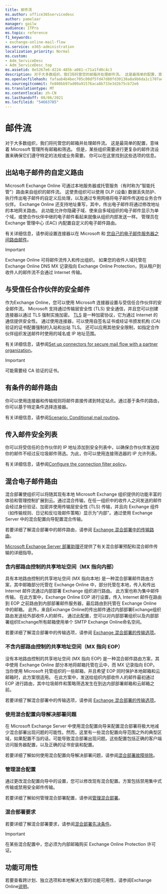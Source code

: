 ```yaml
---
title: 邮件流
ms.author: office365servicedesc
author: pamelaar
manager: gailw
audience: ITPro
ms.topic: reference
f1_keywords:
- exchange-online-mail-flow
ms.service: o365-administration
localization_priority: Normal
ms.custom:
- Adm_ServiceDesc
- Adm_ServiceDesc_top
ms.assetid: 8e5267e6-d224-485b-a081-c71a1fd0c4c3
description: 对于大多数组织，我们将托管您的邮箱并处理邮件流。 这是最简单的配置，意味着 Microsoft 管理所有邮箱和筛选。 但是，某些组织需要进行更复杂的邮件流设置来确保它们遵守特定的法规或业务需要。 你可以在这里找到这些选项的信息。
ms.openlocfilehash: fafaab4b4bec705c00df5fd47d80fd30138a8a9b6da1c1707ae4e087de8b617e
ms.sourcegitcommit: fe808bb97ad09a91576aca8b733e3d2b75cb72e6
ms.translationtype: MT
ms.contentlocale: zh-CN
ms.lasthandoff: 08/06/2021
ms.locfileid: "54663785"
---
```

# <a name="mail-flow"></a>邮件流

对于大多数组织，我们将托管您的邮箱并处理邮件流。 这是最简单的配置，意味着 Microsoft 管理所有邮箱和筛选。 但是，某些组织需要进行更复杂的邮件流设置来确保它们遵守特定的法规或业务需要。 你可以在这里找到这些选项的信息。 
  
## <a name="custom-routing-of-outbound-email"></a>出站电子邮件的自定义路由

Microsoft Exchange Online 可通过本地服务器或托管服务（有时称为"智能托管"）路由来自组织的邮件流。 这使贵组织可以使用 DLP (设备) 数据丢失防护、执行传出电子邮件的自定义后处理，以及通过专用网络将电子邮件传送给业务合作伙伴。 Exchange Online 还支持地址重写，其中，传出电子邮件将通过修改地址的本地网关路由。 此功能允许你隐藏子域、使来自多域组织的电子邮件显示为单个域，或使合作伙伴中继的电子邮件看起来就像从组织内部发送一样。 管理员在 Exchange 管理中心 (EAC) 内配置自定义的电子邮件路由。
  
有关详细信息，请参阅设置连接器以在 Microsoft 和 [您自己的电子邮件服务器之间路由邮件](/exchange/mail-flow-best-practices/use-connectors-to-configure-mail-flow/set-up-connectors-to-route-mail)。
  
> [!IMPORTANT]
> Exchange Online 可将邮件流传入和传出组织。 如果您的收件人域托管在 Exchange Online DNS MX 记录指向 Exchange Online Protection，则从租户到收件人的邮件流不会通过 Internet 传输。
  
## <a name="secure-messaging-with-a-trusted-partner"></a>与受信任合作伙伴的安全邮件

作为Exchange Online，您可以使用 Microsoft 连接器设置与受信任合作伙伴的安全邮件流。 Microsoft 支持通过传输层安全性 (TLS) 安全通信，并且您可以创建连接器以通过 TLS 强制实施加密。 [TLS](/office365/securitycompliance/exchange-online-uses-tls-to-secure-email-connections) 是一种加密协议，它为通过 Internet 的通信提供安全性。 通过使用连接器，可以使用自签名证书或经证书颁发机构 (CA) 验证的证书配置强制的入站和出站 TLS。 还可以应用其他安全限制，如指定合作伙伴组织发送邮件时使用的域名或 IP 地址范围。 
  
有关详细信息，请参阅[Set up connectors for secure mail flow with a partner organization](/exchange/mail-flow-best-practices/use-connectors-to-configure-mail-flow/set-up-connectors-for-secure-mail-flow-with-a-partner)。
  
> [!IMPORTANT]
> 可能需要经 CA 验证的证书。 
  
## <a name="conditional-mail-routing"></a>有条件的邮件路由

你可以使用连接器和传输规则将邮件直接传递到特定站点。通过基于条件的路由，你可以基于特定条件选择连接器。
  
有关详细信息，请参阅[Scenario: Conditional mail routing](/exchange/mail-flow-best-practices/use-connectors-to-configure-mail-flow/conditional-mail-routing)。
  
## <a name="incoming-mail-safe-list"></a>传入邮件安全列表

你可以将受信任的合作伙伴的 IP 地址添加到安全列表中，以确保合作伙伴发送给你的邮件不经过反垃圾邮件筛选。为此，你可以使用连接筛选器的 IP 允许列表。
  
有关详细信息，请参阅[Configure the connection filter policy](/office365/SecurityCompliance/configure-the-connection-filter-policy)。
  
## <a name="hybrid-email-routing"></a>混合电子邮件路由

混合部署使组织可以将随其现有本地 Microsoft Exchange 组织提供的功能丰富的体验和管理控制扩展到云。通过混合传输，在任一组织中的收件人之间发送的邮件会经过身份验证、加密并使用传输层安全性 (TLS) 传输，并且向 Exchange 组件（如传输规则、日记和反垃圾邮件策略）显示为"内部"。通过使用 Exchange Server 中的混合配置向导配置混合传输。
  
若要详细了解混合部署中的邮件路由，请参阅 [Exchange 混合部署中的传输路由](/exchange/transport-routing)。
  
[Microsoft Exchange Server 部署助理](/exchange/exchange-deployment-assistant)还提供了有关混合部署预配和混合邮件传输的详细指导。 
  
### <a name="shared-address-space-with-on-premises-routing-control-mx-points-to-on-premises"></a>含内部路由控制的共享地址空间（MX 指向内部）

具有本地路由控制的共享地址空间 (MX 指向本地) 是一种混合部署邮件路由方案，其中邮箱部分托管在 Exchange Online 中，部分托管在本地，传入和传出 Internet 邮件流通过内部部署 Exchange 组织进行路由。 此方案也称为集中邮件传输。 在此方案中，Exchange Online EOP 进行设置，传入 Internet 邮件在路由到 EOP 之前路由到内部部署邮件服务器，最后路由到托管在 Exchange Online 中的邮箱。 此外，来自Exchange Online的传出邮件通过内部部署Exchange组织路由发送给外部收件人的邮件。 通过此配置，您可以对内部部署组织以及内部部署组织Exchange所有邮箱使用单个 SMTP Exchange Online命名空间。 
  
若要详细了解混合部署中的传输选项，请参阅 [Exchange 混合部署的传输选项](/exchange/transport-options)。
  
### <a name="shared-address-space-without-on-premises-routing-control-mx-points-to-eop"></a>不含内部路由控制的共享地址空间（MX 指向 EOP）

没有本地路由控制的共享地址空间 (MX 指向 EOP) 是一种混合邮件路由方案，其中使用 Exchange Online 部分本地将邮箱托管在云中，而 MX 记录指向 EOP。 当你使用 Microsoft 托管组织的一些邮箱，并且希望 EOP 同时保护本地邮箱和云邮箱时，此方案很适用。 在此方案中，发送给组织内部收件人的邮件最初通过 EOP 进行路由，其中垃圾邮件和策略筛选发生在到达内部部署邮箱和云邮箱之前。 
  
若要详细了解混合部署中的传输选项，请参阅 [Exchange 混合部署的传输选项](/exchange/transport-options)。
  
### <a name="troubleshooting-a-deployment-with-the-hybrid-configuration-wizard"></a>使用混合配置向导解决部署问题

在 Microsoft Exchange Server 中使用混合配置向导来配置混合部署将极大地减少混合部署出现问题的可能性。然而，这里有一些混合配置向导范围之外的典型区域，如果配置不当的话，可能导致混合部署出现问题。这些配置包括正确的客户端访问服务器配置，以及正确的证书安装和配置。
  
若要详细了解如何使用混合配置向导解决部署问题，请参阅[混合部署故障排除](/exchange/hybrid-deployment/troubleshoot-a-hybrid-deployment)。
  
### <a name="managing-a-hybrid-configuration"></a>管理混合配置

通过更改混合配置向导中的设置，您可以修改现有混合配置。方案包括禁用集中式传输或禁用安全邮件传输。
  
若要详细了解如何管理混合部署配置，请参阅[管理混合部署](/previous-versions/exchange-server/exchange-150/jj200791(v=exchg.150))。
  
### <a name="hybrid-deployment-requirements"></a>混合部署要求

若要详细了解混合部署要求，请参阅[混合部署先决条件](/exchange/hybrid-deployment-prerequisites)。
  
> [!IMPORTANT]
> 在某些混合配置中，您必须为内部邮箱购买 Exchange Online Protection 许可证。 
  
## <a name="feature-availability"></a>功能可用性

若要查看跨计划、独立选项和本地解决方案的功能可用性，请参阅Exchange Online[说明](exchange-online-service-description.md)。
